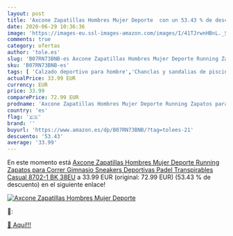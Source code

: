 ```yaml
---
layout: post
title: 'Axcone Zapatillas Hombres Mujer Deporte  con un 53.43 % de descuento'
date: 2020-06-29 10:36:36
image: 'https://images-eu.ssl-images-amazon.com/images/I/41TJrwnHBnL._SL400_.jpg'
comments: true
category: ofertas
author: 'tole.es'
slug: 'B07RN73BNB-es Axcone Zapatillas Hombres Mujer Deporte Running Zapatos...'
sku: 'B07RN73BNB-es'
tags: [ 'Calzado deportivo para hombre','Chanclas y sandalias de piscina para hombre','Sandalias de vestir para hombre','Zapatillas y calzado deportivo para hombre','Zapatos','Zapatos para hombre','Zapatos y complementos','zapatos', ]
actualPrice: 33.99 EUR
currency: EUR
price: 33.99
comparePrice: 72.99 EUR
prodname: 'Axcone Zapatillas Hombres Mujer Deporte Running Zapatos para Correr Gimnasio Sneakers Deportivas Padel Transpirables Casual 8702-1 BK 38EU'
country: 'es'
flag: '🇪🇸'
brand: ''
buyurl: 'https://www.amazon.es/dp/B07RN73BNB/?tag=tolees-21'
descuento: '53.43'
average: '33.99'
---
```


En este momento está [Axcone Zapatillas Hombres Mujer Deporte Running Zapatos para Correr Gimnasio Sneakers Deportivas Padel Transpirables Casual 8702-1 BK 38EU](https://www.amazon.es/dp/B07RN73BNB/?tag=tolees-21) a 33.99 EUR (original: 72.99 EUR) (53.43 %  de descuento) en el siguiente enlace!

[![Axcone Zapatillas Hombres Mujer Deporte ](https://images-eu.ssl-images-amazon.com/images/I/41TJrwnHBnL._SL400_.jpg)](https://www.amazon.es/dp/B07RN73BNB/?tag=tolees-21)

🔎:


[🛒 Aquí!!!](https://www.amazon.es/dp/B07RN73BNB/?tag=tolees-21)
